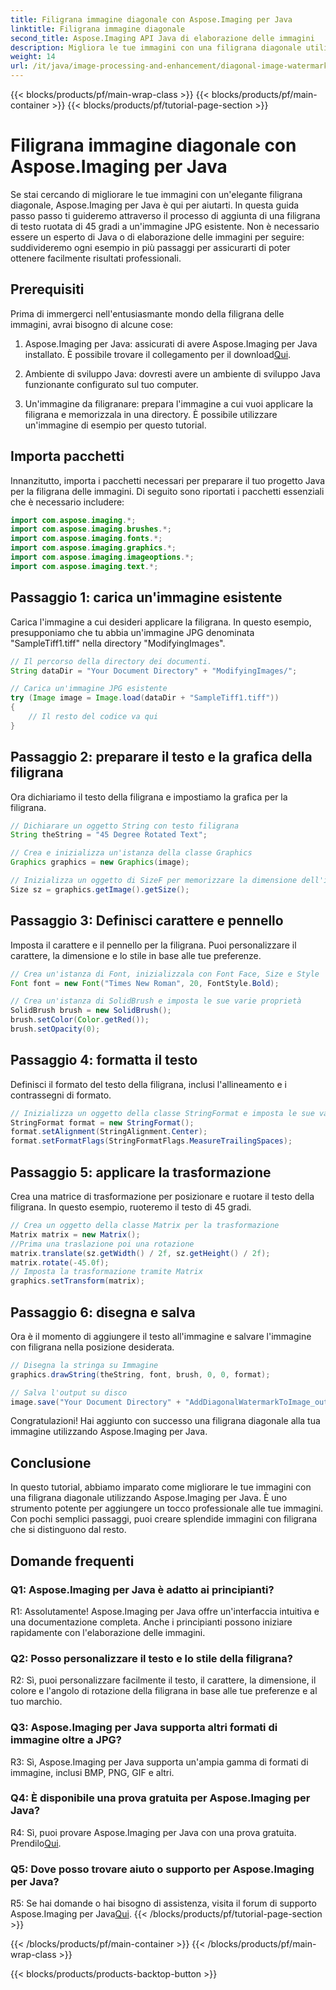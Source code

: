 ```yaml
---
title: Filigrana immagine diagonale con Aspose.Imaging per Java
linktitle: Filigrana immagine diagonale
second_title: Aspose.Imaging API Java di elaborazione delle immagini
description: Migliora le tue immagini con una filigrana diagonale utilizzando Aspose.Imaging per Java. Segui questa guida passo passo e crea splendide immagini con filigrana senza sforzo.
weight: 14
url: /it/java/image-processing-and-enhancement/diagonal-image-watermarking/
---
```


{{< blocks/products/pf/main-wrap-class >}}
{{< blocks/products/pf/main-container >}}
{{< blocks/products/pf/tutorial-page-section >}}

# Filigrana immagine diagonale con Aspose.Imaging per Java


Se stai cercando di migliorare le tue immagini con un'elegante filigrana diagonale, Aspose.Imaging per Java è qui per aiutarti. In questa guida passo passo ti guideremo attraverso il processo di aggiunta di una filigrana di testo ruotata di 45 gradi a un'immagine JPG esistente. Non è necessario essere un esperto di Java o di elaborazione delle immagini per seguire: suddivideremo ogni esempio in più passaggi per assicurarti di poter ottenere facilmente risultati professionali.

## Prerequisiti

Prima di immergerci nell'entusiasmante mondo della filigrana delle immagini, avrai bisogno di alcune cose:

1.  Aspose.Imaging per Java: assicurati di avere Aspose.Imaging per Java installato. È possibile trovare il collegamento per il download[Qui](https://releases.aspose.com/imaging/java/).

2. Ambiente di sviluppo Java: dovresti avere un ambiente di sviluppo Java funzionante configurato sul tuo computer.

3. Un'immagine da filigranare: prepara l'immagine a cui vuoi applicare la filigrana e memorizzala in una directory. È possibile utilizzare un'immagine di esempio per questo tutorial.

## Importa pacchetti

Innanzitutto, importa i pacchetti necessari per preparare il tuo progetto Java per la filigrana delle immagini. Di seguito sono riportati i pacchetti essenziali che è necessario includere:

```java
import com.aspose.imaging.*;
import com.aspose.imaging.brushes.*;
import com.aspose.imaging.fonts.*;
import com.aspose.imaging.graphics.*;
import com.aspose.imaging.imageoptions.*;
import com.aspose.imaging.text.*;
```

## Passaggio 1: carica un'immagine esistente

Carica l'immagine a cui desideri applicare la filigrana. In questo esempio, presupponiamo che tu abbia un'immagine JPG denominata "SampleTiff1.tiff" nella directory "ModifyingImages".

```java
// Il percorso della directory dei documenti.
String dataDir = "Your Document Directory" + "ModifyingImages/";

// Carica un'immagine JPG esistente
try (Image image = Image.load(dataDir + "SampleTiff1.tiff"))
{
    // Il resto del codice va qui
}
```

## Passaggio 2: preparare il testo e la grafica della filigrana

Ora dichiariamo il testo della filigrana e impostiamo la grafica per la filigrana.

```java
// Dichiarare un oggetto String con testo filigrana
String theString = "45 Degree Rotated Text";

// Crea e inizializza un'istanza della classe Graphics
Graphics graphics = new Graphics(image);

// Inizializza un oggetto di SizeF per memorizzare la dimensione dell'immagine
Size sz = graphics.getImage().getSize();
```

## Passaggio 3: Definisci carattere e pennello

Imposta il carattere e il pennello per la filigrana. Puoi personalizzare il carattere, la dimensione e lo stile in base alle tue preferenze.

```java
// Crea un'istanza di Font, inizializzala con Font Face, Size e Style
Font font = new Font("Times New Roman", 20, FontStyle.Bold);

// Crea un'istanza di SolidBrush e imposta le sue varie proprietà
SolidBrush brush = new SolidBrush();
brush.setColor(Color.getRed());
brush.setOpacity(0);
```

## Passaggio 4: formatta il testo

Definisci il formato del testo della filigrana, inclusi l'allineamento e i contrassegni di formato.

```java
// Inizializza un oggetto della classe StringFormat e imposta le sue varie proprietà
StringFormat format = new StringFormat();
format.setAlignment(StringAlignment.Center);
format.setFormatFlags(StringFormatFlags.MeasureTrailingSpaces);
```

## Passaggio 5: applicare la trasformazione

Crea una matrice di trasformazione per posizionare e ruotare il testo della filigrana. In questo esempio, ruoteremo il testo di 45 gradi.

```java
// Crea un oggetto della classe Matrix per la trasformazione
Matrix matrix = new Matrix();
//Prima una traslazione poi una rotazione
matrix.translate(sz.getWidth() / 2f, sz.getHeight() / 2f);
matrix.rotate(-45.0f);
// Imposta la trasformazione tramite Matrix
graphics.setTransform(matrix);
```

## Passaggio 6: disegna e salva

Ora è il momento di aggiungere il testo all'immagine e salvare l'immagine con filigrana nella posizione desiderata.

```java
// Disegna la stringa su Immagine
graphics.drawString(theString, font, brush, 0, 0, format);

// Salva l'output su disco
image.save("Your Document Directory" + "AddDiagonalWatermarkToImage_out.jpg");
```

Congratulazioni! Hai aggiunto con successo una filigrana diagonale alla tua immagine utilizzando Aspose.Imaging per Java.

## Conclusione

In questo tutorial, abbiamo imparato come migliorare le tue immagini con una filigrana diagonale utilizzando Aspose.Imaging per Java. È uno strumento potente per aggiungere un tocco professionale alle tue immagini. Con pochi semplici passaggi, puoi creare splendide immagini con filigrana che si distinguono dal resto.

## Domande frequenti

### Q1: Aspose.Imaging per Java è adatto ai principianti?

R1: Assolutamente! Aspose.Imaging per Java offre un'interfaccia intuitiva e una documentazione completa. Anche i principianti possono iniziare rapidamente con l'elaborazione delle immagini.

### Q2: Posso personalizzare il testo e lo stile della filigrana?

R2: Sì, puoi personalizzare facilmente il testo, il carattere, la dimensione, il colore e l'angolo di rotazione della filigrana in base alle tue preferenze e al tuo marchio.

### Q3: Aspose.Imaging per Java supporta altri formati di immagine oltre a JPG?

R3: Sì, Aspose.Imaging per Java supporta un'ampia gamma di formati di immagine, inclusi BMP, PNG, GIF e altri.

### Q4: È disponibile una prova gratuita per Aspose.Imaging per Java?

 R4: Sì, puoi provare Aspose.Imaging per Java con una prova gratuita. Prendilo[Qui](https://releases.aspose.com/).

### Q5: Dove posso trovare aiuto o supporto per Aspose.Imaging per Java?

 R5: Se hai domande o hai bisogno di assistenza, visita il forum di supporto Aspose.Imaging per Java[Qui](https://forum.aspose.com/).
{{< /blocks/products/pf/tutorial-page-section >}}

{{< /blocks/products/pf/main-container >}}
{{< /blocks/products/pf/main-wrap-class >}}

{{< blocks/products/products-backtop-button >}}
